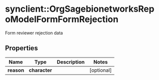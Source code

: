 # synclient::OrgSagebionetworksRepoModelFormFormRejection

Form reviewer rejection data

## Properties
Name | Type | Description | Notes
------------ | ------------- | ------------- | -------------
**reason** | **character** |  | [optional] 


